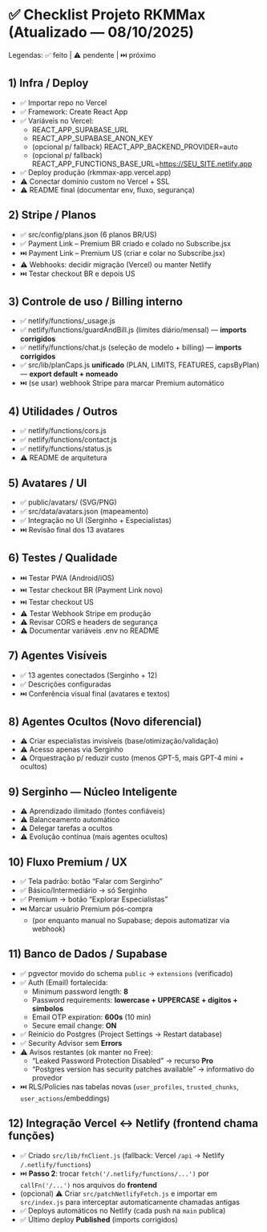 # ✅ Checklist Projeto RKMMax (Atualizado — 08/10/2025)
Legendas: ✅ feito | ⚠️ pendente | ⏭️ próximo

## 1) Infra / Deploy
- ✅ Importar repo no Vercel
- ✅ Framework: Create React App
- ✅ Variáveis no Vercel:
  - REACT_APP_SUPABASE_URL
  - REACT_APP_SUPABASE_ANON_KEY
  - (opcional p/ fallback) REACT_APP_BACKEND_PROVIDER=auto
  - (opcional p/ fallback) REACT_APP_FUNCTIONS_BASE_URL=https://SEU_SITE.netlify.app
- ✅ Deploy produção (rkmmax-app.vercel.app)
- ⚠️ Conectar domínio custom no Vercel + SSL
- ⚠️ README final (documentar env, fluxo, segurança)

## 2) Stripe / Planos
- ✅ src/config/plans.json (6 planos BR/US)
- ✅ Payment Link – Premium BR criado e colado no Subscribe.jsx
- ⏭️ Payment Link – Premium US (criar e colar no Subscribe.jsx)
- ⚠️ Webhooks: decidir migração (Vercel) ou manter Netlify
- ⏭️ Testar checkout BR e depois US

## 3) Controle de uso / Billing interno
- ✅ netlify/functions/_usage.js
- ✅ netlify/functions/guardAndBill.js (limites diário/mensal) — **imports corrigidos**
- ✅ netlify/functions/chat.js (seleção de modelo + billing) — **imports corrigidos**
- ✅ src/lib/planCaps.js **unificado** (PLAN, LIMITS, FEATURES, capsByPlan) — **export default + nomeado**
- ⏭️ (se usar) webhook Stripe para marcar Premium automático

## 4) Utilidades / Outros
- ✅ netlify/functions/cors.js
- ✅ netlify/functions/contact.js
- ✅ netlify/functions/status.js
- ⚠️ README de arquitetura

## 5) Avatares / UI
- ✅ public/avatars/ (SVG/PNG)
- ✅ src/data/avatars.json (mapeamento)
- ✅ Integração no UI (Serginho + Especialistas)
- ⏭️ Revisão final dos 13 avatares

## 6) Testes / Qualidade
- ⏭️ Testar PWA (Android/iOS)
- ⏭️ Testar checkout BR (Payment Link novo)
- ⏭️ Testar checkout US
- ⚠️ Testar Webhook Stripe em produção
- ⚠️ Revisar CORS e headers de segurança
- ⚠️ Documentar variáveis .env no README

## 7) Agentes Visíveis
- ✅ 13 agentes conectados (Serginho + 12)
- ✅ Descrições configuradas
- ⏭️ Conferência visual final (avatares e textos)

## 8) Agentes Ocultos (Novo diferencial)
- ⚠️ Criar especialistas invisíveis (base/otimização/validação)
- ⚠️ Acesso apenas via Serginho
- ⚠️ Orquestração p/ reduzir custo (menos GPT-5, mais GPT-4 mini + ocultos)

## 9) Serginho — Núcleo Inteligente
- ⚠️ Aprendizado ilimitado (fontes confiáveis)
- ⚠️ Balanceamento automático
- ⚠️ Delegar tarefas a ocultos
- ⚠️ Evolução contínua (mais agentes ocultos)

## 10) Fluxo Premium / UX
- ✅ Tela padrão: botão “Falar com Serginho”
- ✅ Básico/Intermediário → só Serginho
- ✅ Premium → botão “Explorar Especialistas”
- ⏭️ Marcar usuário Premium pós-compra
  - (por enquanto manual no Supabase; depois automatizar via webhook)

## 11) Banco de Dados / Supabase
- ✅ pgvector movido do schema `public` → `extensions` (verificado)
- ✅ Auth (Email) fortalecida:
  - Minimum password length: **8**
  - Password requirements: **lowercase + UPPERCASE + dígitos + símbolos**
  - Email OTP expiration: **600s** (10 min)
  - Secure email change: **ON**
- ✅ Reinício do Postgres (Project Settings → Restart database)
- ✅ Security Advisor sem **Errors**
- ⚠️ Avisos restantes (ok manter no Free):
  - “Leaked Password Protection Disabled” → recurso **Pro**
  - “Postgres version has security patches available” → informativo do provedor
- ⏭️ RLS/Policies nas tabelas novas (`user_profiles`, `trusted_chunks`, `user_actions`/embeddings)

## 12) Integração Vercel ↔ Netlify (frontend chama funções)
- ✅ Criado `src/lib/fnClient.js` (fallback: Vercel `/api` → Netlify `/.netlify/functions`)
- ⏭️ **Passo 2**: trocar `fetch('/.netlify/functions/...')` por `callFn('/...')` nos arquivos do **frontend**
- (opcional) ⚠️ Criar `src/patchNetlifyFetch.js` e importar em `src/index.js` para interceptar automaticamente chamadas antigas
- ✅ Deploys automáticos no Netlify (cada push na `main` publica)
- ✅ Último deploy **Published** (imports corrigidos)
